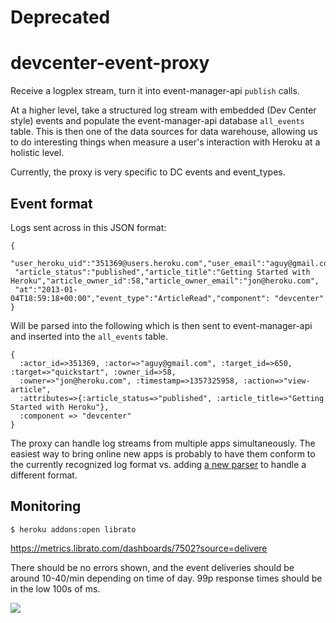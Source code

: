 # Deprecated

# devcenter-event-proxy

Receive a logplex stream, turn it into event-manager-api `publish` calls.

At a higher level, take a structured log stream with embedded (Dev Center style) events and populate the event-manager-api database `all_events` table. This is then one of the data sources for data warehouse, allowing us to do interesting things when measure a user's interaction with Heroku at a holistic level.

Currently, the proxy is very specific to DC events and event_types.

## Event format

Logs sent across in this JSON format:

```
{
 "user_heroku_uid":"351369@users.heroku.com","user_email":"aguy@gmail.com","article_id":650,"article_slug":"quickstart",
 "article_status":"published","article_title":"Getting Started with Heroku","article_owner_id":58,"article_owner_email":"jon@heroku.com",
 "at":"2013-01-04T18:59:18+00:00","event_type":"ArticleRead","component": "devcenter"
}
```

Will be parsed into the following which is then sent to event-manager-api and inserted into the `all_events` table.

```
{
  :actor_id=>351369, :actor=>"aguy@gmail.com", :target_id=>650, :target=>"quickstart", :owner_id=>58,
  :owner=>"jon@heroku.com", :timestamp=>1357325958, :action=>"view-article",
  :attributes=>{:article_status=>"published", :article_title=>"Getting Started with Heroku"},
  :component => "devcenter"
}
```

The proxy can handle log streams from multiple apps simultaneously. The easiest way to bring online new apps is probably to have them conform to the currently recognized log format vs. adding [a new parser](https://github.com/heroku/devcenter-event-proxy/blob/master/lib/parsers/devcenter_message_parser.rb) to handle a different format.

## Monitoring

```
$ heroku addons:open librato
```

https://metrics.librato.com/dashboards/7502?source=delivere

There should be no errors shown, and the event deliveries should be around 10-40/min depending on time of day. 99p response times should be in the low 100s of ms.

![](http://f.cl.ly/items/2b0m2S131Y0V0f0B3q0q/Image%202014-01-08%20at%201.11.47%20PM.png)
